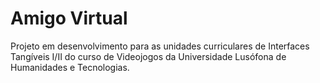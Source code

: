 # Amigo Virtual
Projeto em desenvolvimento para as unidades curriculares de Interfaces Tangíveis I/II do curso de Videojogos da Universidade Lusófona de Humanidades e Tecnologias.
